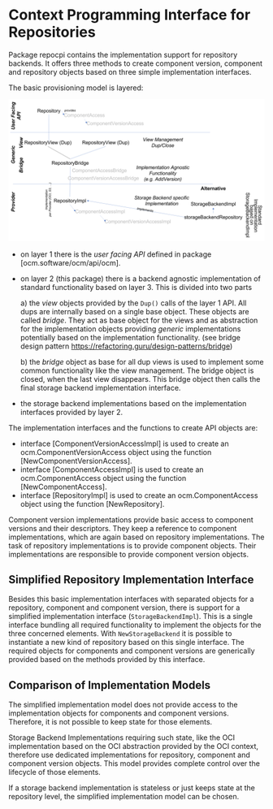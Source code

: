 # Context Programming Interface for Repositories

Package repocpi contains the implementation support
 for repository backends. It offers three methods
 to create component version, component and repository
 objects based on three simple implementation interfaces.

 The basic provisioning model is layered:

 ![Implementation Layers](ocmimpllayers.png)

- on layer 1 there is the *user facing API* defined
     in package [ocm.software/ocm/api/ocm].

- on layer 2 (this package) there is a backend agnostic
     implementation of standard functionality based on layer 3.
     This is divided into two parts

     a) the *view* objects provided by the `Dup()` calls of the layer 1 API.
     All dups are internally based on a single base object.
     These objects are called *bridge*. They act as base object
     for the views and as abstraction for the implementation objects
     providing *generic* implementations potentially based on
     the implementation functionality.
     (see bridge design pattern <https://refactoring.guru/design-patterns/bridge>)

     b) the *bridge*  object as base for all dup views is used to implement some
     common functionality like the view management. The bridge object
     is closed, when the last view disappears.
     This bridge object then calls the final
     storage backend implementation interface.

- the storage backend implementations based on the implementation
     interfaces provided by layer 2.

 The implementation interfaces and the functions to create API objects are:

- interface [ComponentVersionAccessImpl] is used to create an ocm.ComponentVersionAccess object
     using the function [NewComponentVersionAccess].
- interface [ComponentAccessImpl] is used to create an ocm.ComponentAccess object
     using the function [NewComponentAccess].
- interface [RepositoryImpl] is used to create an ocm.ComponentAccess object
     using the function [NewRepository].

 Component version implementations provide basic access to component versions
 and their descriptors. They keep a reference to component implementations, which are
 again based on repository implementations. The task of repository implementations is
 to provide component objects. Their implementations are responsible to provide
 component version objects.

## Simplified Repository Implementation Interface

 Besides this basic implementation interfaces with separated objects for a
 repository, component and component version, there is support for a simplified
 implementation interface (`StorageBackendImpl`). This is a single interface
 bundling all required functionality to implement the objects for the three
 concerned elements. With `NewStorageBackend` it is possible to instantiate
 a new kind of repository based on this single interface. The required
 objects for components and component versions are generically provided
 based on the methods provided by this interface.

## Comparison of Implementation Models

The simplified implementation model does not provide access to the
implementation objects for components and component versions.
Therefore, it is not possible to keep state for those elements.

Storage Backend Implementations requiring such state, like the OCI
implementation based on the OCI abstraction provided by the OCI
context, therefore use dedicated implementations for repository,
component and component version objects. This model provides
complete control over the lifecycle of those elements.

If a storage backend implementation is stateless or just keeps
state at the repository level, the simplified implementation model
can be chosen.
